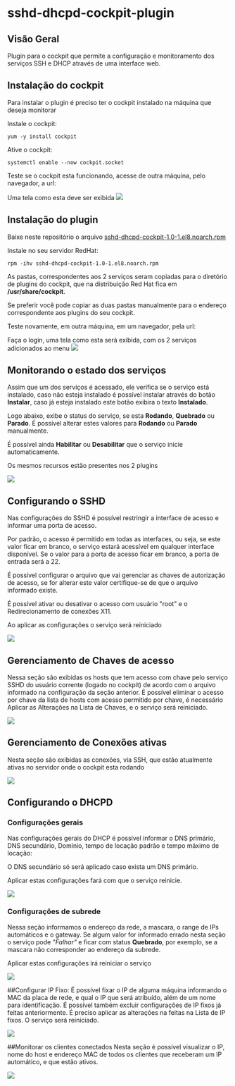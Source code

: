# sshd-dhcpd-cockpit-plugin

## Visão Geral
Plugin para o cockpit que permite a configuração e monitoramento dos serviços SSH e DHCP através de uma interface web.

## Instalação do cockpit
Para instalar o plugin é preciso ter o cockpit instalado na máquina que deseja monitorar

Instale o cockpit:
```
yum -y install cockpit
```

Ative o cockpit:
```
systemctl enable --now cockpit.socket
```

Teste se o cockpit esta funcionando, acesse de outra máquina, pelo navegador, a url:

[ip_maquina_cockpit]:9090

Uma tela como esta deve ser exibida
![](https://github.com/leuribeiru/sshd-dhcpd-cockpit-plugin/blob/main/images/1.png?raw=true)


## Instalação do plugin
Baixe neste repositório o arquivo [sshd-dhcpd-cockpit-1.0-1.el8.noarch.rpm](https://github.com/leuribeiru/sshd-dhcpd-cockpit-plugin/blob/main/sshd-dhcpd-cockpit-1.0-1.el8.noarch.rpm?raw=true)

Instale no seu servidor RedHat:
```
rpm -ihv sshd-dhcpd-cockpit-1.0-1.el8.noarch.rpm
```

As pastas, correspondentes aos 2 serviços seram copiadas para o diretório de plugins do cockpit, que na distribuição Red Hat fica em **/usr/share/cockpit**.

Se preferir você pode copiar as duas pastas manualmente para o endereço correspondente aos plugins do seu cockpit.

Teste novamente, em outra máquina, em um navegador, pela url:

[ip_maquina_cockpit]:9090

Faça o login, uma tela como esta será exibida, com os 2 serviços adicionados ao menu
![](https://github.com/leuribeiru/sshd-dhcpd-cockpit-plugin/blob/main/images/2.png?raw=true)

## Monitorando o estado dos serviços
Assim que um dos serviços é acessado, ele verifica se o serviço está instalado, caso não esteja instalado é possível instalar através do botão **Instalar**, caso já esteja instalado este botão exibira o texto **Instalado**.

Logo abaixo, exibe o status do serviço, se esta **Rodando**, **Quebrado** ou **Parado**. É possível alterar estes valores para **Rodando** ou **Parado** manualmente.

É possível ainda **Habilitar** ou **Desabilitar** que o serviço inicie automaticamente.

Os mesmos recursos estão presentes nos 2 plugins

![](https://github.com/leuribeiru/sshd-dhcpd-cockpit-plugin/blob/main/images/3.png?raw=true)

## Configurando o SSHD
Nas configurações do SSHD é possível restringir a interface de acesso e informar uma porta de acesso.

Por padrão, o acesso é permitido em todas as interfaces, ou seja, se este valor ficar em branco, o serviço estará acessível em qualquer interface disponível. Se o valor para a porta de acesso ficar em branco, a porta de entrada será a 22.

É possível configurar o arquivo que vai gerenciar as chaves de autorização de acesso, se for alterar este valor certifique-se de que o arquivo informado existe.

É possível ativar ou desativar o acesso com usuário "root" e o Redirecionamento de conexões X11.

Ao aplicar as configurações o serviço será reiniciado

![](https://github.com/leuribeiru/sshd-dhcpd-cockpit-plugin/blob/main/images/4.png?raw=true)

## Gerenciamento de Chaves de acesso
Nessa seção são exibidas os hosts que tem acesso com chave pelo serviço SSHD do usuário corrente (logado no cockpit) de acordo com o arquivo informado na configuração da seção anterior. É possível eliminar o acesso por chave da lista de hosts com acesso permitido por chave, é necessário Aplicar as Alterações na Lista de Chaves, e o serviço será reiniciado.

![](https://github.com/leuribeiru/sshd-dhcpd-cockpit-plugin/blob/main/images/5.png?raw=true)

## Gerenciamento de Conexões ativas
Nesta seção são exibidas as conexões, via SSH, que estão atualmente ativas no servidor onde o cockpit esta rodando

![](https://github.com/leuribeiru/sshd-dhcpd-cockpit-plugin/blob/main/images/6.png?raw=true)

## Configurando o DHCPD

### Configurações gerais
Nas configurações gerais do DHCP é possível informar o DNS primário, DNS secundário, Domínio, tempo de locação padrão e tempo máximo de locação:

O DNS secundário só será aplicado caso exista um DNS primário.

Aplicar estas configurações fará com que o serviço reinicie.

![](https://github.com/leuribeiru/sshd-dhcpd-cockpit-plugin/blob/main/images/7.png?raw=true)

### Configurações de subrede
Nessa seção informamos o endereço da rede, a mascara, o range de IPs automáticos e o gateway. Se algum valor for informado errado nesta seção o serviço pode *"Falhar"* e ficar com status **Quebrado**, por exemplo, se a mascara não corresponder ao endereço da subrede.

Aplicar estas configurações irá reiniciar o serviço

![](https://github.com/leuribeiru/sshd-dhcpd-cockpit-plugin/blob/main/images/8.png?raw=true)

##Configurar IP Fixo:
É possível fixar o IP de alguma máquina informando o MAC da placa de rede, e qual o IP que será atribuído, além de um nome para identificação. É possível também excluir configurações de IP fixos já feitas anteriormente. É preciso aplicar as alterações na feitas na Lista de IP fixos. O serviço será reiniciado.

![](https://github.com/leuribeiru/sshd-dhcpd-cockpit-plugin/blob/main/images/9.png?raw=true)

##Monitorar os clientes conectados
Nesta seção é possível visualizar o IP, nome do host e endereço MAC de todos os clientes que receberam um IP automático, e que estão ativos.

![](https://github.com/leuribeiru/sshd-dhcpd-cockpit-plugin/blob/main/images/10.png?raw=true)
